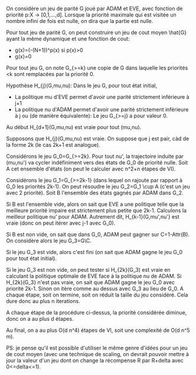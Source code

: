 
On considère un jeu de parité G joué par ADAM et EVE, avec fonction de priorité p:X -> [0,1,...,d]. Lorsque la priorité maximale qui est visitée un nombre infini de fois est nulle, on dira que la partie est nulle.

Pour tout jeu de parité G, on peut construire un jeu de cout moyen \hat{G} ayant la même dynamique et une fonction de cout:
- g(x)=(-(N+1))^p(x) si p(x)>0
- g(x)=0
  
Pour tout jeu G, on note G_{>=k} une copie de G dans laquelle les priorités <k sont remplacées par la priorité 0.

Hypothèse H_{j}(G,mu,nu):
Dans le jeu G, pour tout état initial,
- La politique mu d'EVE permet d'avoir une parité strictement inférieure à j+1
- La politique nu d'ADAM permet d'avoir une parité strictement inférieure à j
ou (de manière équivalente):
Le jeu G_{>=j} a pour valeur 0.

Au début H_{d+1}(G,mu,nu) est vraie pour tout (mu,nu).

Supposons que H_{j}(G,mu,nu) est vraie. On suppose que j est pair, càd de la forme 2k (le cas 2k+1 est analogue).

Considérons le jeu G_0=G_{>=2k}. Pour tout nu', la trajectoire induite par (mu,nu') va cycler indéfiniment vers des états de G_0 de priorité nulle. Soit A cet ensemble d'états (on peut le calculer avec n^2+n étapes de VI).

Considérons le jeu G_1=G_{>=2k-1} (dans lequel on rajoute par rapport à G_0 les priorités 2k-1). On peut résoudre le jeu  G_2=G_1 \cup A (c'est un jeu avec 2 priorité). Soit B l'ensemble des états gagnés par ADAM dans G_2.

Si B est l'ensemble vide, alors on sait que EVE a une politique telle que la meilleure priorité impaire est strictement plus petite que 2k-1. Calculons la meilleur politique nu' pour ADAM. Autrement dit, H_{k-1}(G,mu',nu'} est vraie (donc on peut itérer avec j-1 avec G_0).

Si B est non vide, on sait que dans G_0, ADAM peut gagner sur C=1-Attr(B). On considère alors le jeu G_3=G\C.

Si le jeu G_3 est vide, alors c'est fini (on sait que ADAM gagne le jeu G_0 pour tout état initial).

Si le jeu G_3 est non vide, on peut tester si H_{2k}(G_3) est vraie en calculant la politique optimale de EVE face à la politique nu de ADAM. Si H_{2k}(G_3} n'est pas vraie, on sait que ADAM gagne le jeu G_0 avec priorité 2k-1. Sinon on itère comme au dessus avec G_3 au lieu de G_0. A chaque étape, soit on termine, soit on réduit la taille du jeu considéré. Cela dure donc au plus n iterations.

A chaque étape de la procédure ci-dessus, la priorité considérée diminue, donc on a au plus d étapes.

Au final, on a au plus O(d n^4) étapes de VI, soit une complexité de O(d n^5 m). 



PS: je pense qu'il est possible d'utiliser le même genre d'idées pour un jeu de cout moyen  (avec une technique de scaling, on devrait pouvoir mettre à jour la valeur d'un jeu dont on change la récompense R par R+delta avec 0<=delta<=1).